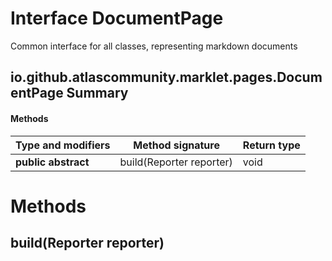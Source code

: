 Interface DocumentPage
======================
Common interface for all classes, representing markdown documents

io.github.atlascommunity.marklet.pages.DocumentPage Summary
-------
#### Methods
| Type and modifiers  | Method signature         | Return type |
| ------------------- | ------------------------ | ----------- |
| **public abstract** | build(Reporter reporter) | void        |

Methods
=======
build(Reporter reporter)
------------------------


